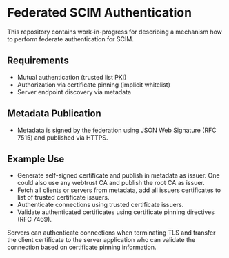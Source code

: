 # Federated SCIM Authentication

This repository contains work-in-progress for describing a mechanism how to perform federate authentication for SCIM.

## Requirements

- Mutual authentication (trusted list PKI)
- Authorization via certificate pinning (implicit whitelist)
- Server endpoint discovery via metadata

## Metadata Publication

- Metadata is signed by the federation using JSON Web Signature (RFC 7515) and published via HTTPS.

## Example Use

- Generate self-signed certificate and publish in metadata as issuer. One could also use any webtrust CA and publish the root CA as issuer.
- Fetch all clients or servers from metadata, add all issuers certificates to list of trusted certificate issuers.
- Authenticate connections using trusted certificate issuers.
- Validate authenticated certificates using certificate pinning directives (RFC 7469).

Servers can authenticate connections when terminating TLS and transfer the client certificate to the server application who can validate the connection based on certificate pinning information.
